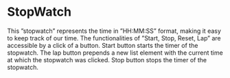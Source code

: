 # StopWatch
This ”stopwatch” represents the time in ”HH:MM:SS” format, making it easy to keep track of our time. The functionalities of ”Start, Stop, Reset, Lap” are accessible by a click of a button. Start button starts the timer of the stopwatch. The lap button prepends a new list element with the current time at which the stopwatch was clicked. Stop button stops the timer of the stopwatch.

